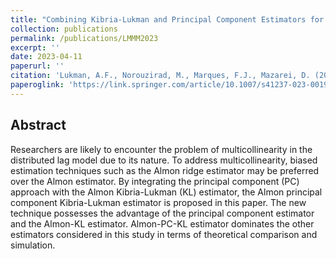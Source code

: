 ```yaml
---
title: "Combining Kibria-Lukman and Principal Component Estimators for the Distributed Lag Models"
collection: publications
permalink: /publications/LMMM2023
excerpt: ''
date: 2023-04-11
paperurl: ''
citation: 'Lukman, A.F., Norouzirad, M., Marques, F.J., Mazarei, D. (2023). Combining Kibria-Lukman and principal component estimators for the distributed lag models. Behaviormetrika, 50, 621–652'
paperoglink: 'https://link.springer.com/article/10.1007/s41237-023-00198-y'
---
```



Abstract 
--------

Researchers are likely to encounter the problem of multicollinearity in the distributed lag model due to its nature. To address multicollinearity, biased estimation techniques such as the Almon ridge estimator may be preferred over the Almon estimator. By integrating the principal component (PC) approach with the Almon Kibria-Lukman (KL) estimator, the Almon principal component Kibria-Lukman estimator is proposed in this paper. The new technique possesses the advantage of the principal component estimator and the Almon-KL estimator. Almon-PC-KL estimator dominates the other estimators considered in this study in terms of theoretical comparison and simulation.




